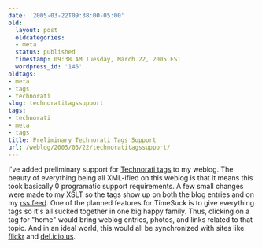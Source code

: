 ```yaml
---
date: '2005-03-22T09:38:00-05:00'
old:
  layout: post
  oldcategories:
  - meta
  status: published
  timestamp: 09:38 AM Tuesday, March 22, 2005 EST
  wordpress_id: '146'
oldtags:
- meta
- tags
- technorati
slug: technoratitagssupport
tags:
- technorati
- meta
- tags
title: Preliminary Technorati Tags Support
url: /weblog/2005/03/22/technoratitagssupport/
---
```


I've added preliminary support for [Technorati tags](http://www.technorati.com/tags/) to my weblog.  The beauty of everything being all XML-ified on this weblog is
that it means this took basically 0 programatic support requirements.  A few small
changes were made to my XSLT so the tags show up on both the blog entries and on my
[rss feed](/weblog/index.rss).  One of the planned features for TimeSuck
is to give everything tags so it's all sucked together in one big happy family.  Thus,
clicking on a tag for "home" would bring weblog entries, photos, and links related
to that topic.  And in an ideal world, this would all be synchronized with sites
like [flickr](http://www.flickr.com/) and
[del.icio.us](http://del.icio.us/).
